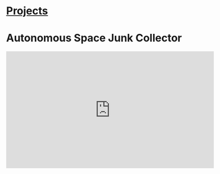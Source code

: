 # [Projects](http://vlarko.com/Projects)
# Autonomous Space Junk Collector

 <iframe width="560" height="315" src="https://www.youtube.com/embed/UMbzJc0y_CM" title="YouTube video player" frameborder="0" allow="accelerometer; autoplay; clipboard-write; encrypted-media; gyroscope; picture-in-picture; web-share" allowfullscreen>
